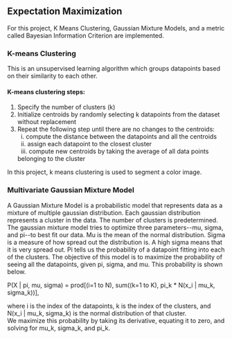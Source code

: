 ## Expectation Maximization

For this project, K Means Clustering, Gaussian Mixture Models, and a metric called Bayesian Information Criterion are implemented.

### K-means Clustering
This is an unsupervised learning algorithm which groups datapoints based on their similarity to each other.

#### K-means clustering steps:

1. Specify the number of clusters (k)
2. Initialize centroids by randomly selecting k datapoints from the dataset without replacement
3. Repeat the following step until there are no changes to the centroids:  
&nbsp; i. compute the distance between the datapoints and all the centroids  
&nbsp; ii. assign each datapoint to the closest cluster  
&nbsp; iii. compute new centroids by taking the average of all data points belonging to the cluster  

In this project, k means clustering is used to segment a color image.

### Multivariate Gaussian Mixture Model

A Gaussian Mixture Model is a probabilistic model that represents data as a mixture of multiple gaussian distribution. Each gaussian distribution represents a cluster in the data. The number of clusters is predetermined. The gaussian mixture model tries to optimize three parameters--mu, sigma, and pi--to best fit our data. Mu is the mean of the normal distribution. Sigma is a measure of how spread out the distribution is. A high sigma means that it is very spread out. Pi tells us the probability of a datapoint fitting into each of the clusters. The objective of this model is to maximize the probability of seeing all the datapoints, given pi, sigma, and mu. This probability is shown below.

P(X | pi, mu, sigma) = prod[(i=1 to N), sum((k=1 to K), pi_k * N(x_i | mu_k, sigma_k))],  

where i is the index of the datapoints, k is the index of the clusters, and N(x_i | mu_k, sigma_k) is the normal distribution of that cluster.  
We maximize this probability by taking its derivative, equating it to zero, and solving for mu_k, sigma_k, and pi_k.

